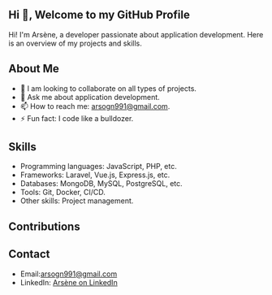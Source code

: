 ## Hi 👋, Welcome to my GitHub Profile
Hi! I'm Arsène, a developer passionate about application development. Here is an overview of my projects and skills.

## About Me
- 👯 I am looking to collaborate on all types of projects.
- 💬 Ask me about application development.
- 📫 How to reach me: arsogn991@gmail.com.
- ⚡ Fun fact: I code like a bulldozer.

## Skills
- Programming languages: JavaScript, PHP, etc.
- Frameworks: Laravel, Vue.js, Express.js, etc.
- Databases: MongoDB, MySQL, PostgreSQL, etc.
- Tools: Git, Docker, CI/CD.
- Other skills: Project management.

## Contributions

## Contact
- Email:arsogn991@gmail.com
- LinkedIn: [Arsène on LinkedIn](https://www.linkedin.com/in/arsogn/)

<!--
**Arso991/Arso991** is a ✨ _special_ ✨ repository because its `README.md` (this file) appears on your GitHub profile.

Here are some ideas to get you started:

- 🔭 I’m currently working on ...
- 🌱 I’m currently learning ...
- 👯 I’m looking to collaborate on ...
- 🤔 I’m looking for help with ...
- 💬 Ask me about ...
- 📫 How to reach me: ...
- 😄 Pronouns: ...
- ⚡ Fun fact: ...
-->

